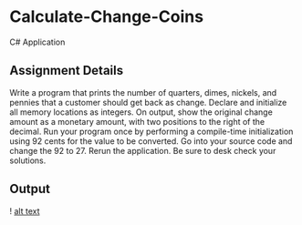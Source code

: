 # Calculate-Change-Coins
C# Application

## Assignment Details
Write a program that prints the number of quarters, dimes, nickels, and pennies that a customer should get back as change. Declare and initialize all memory locations as integers. On output, show the original change amount as a monetary amount, with two positions to the right of the decimal. Run your program once by performing a compile-time initialization using 92 cents for the value to be converted. Go into your source code and change the 92 to 27. Rerun the application. Be sure to desk check your solutions. 

## Output

! [alt text](ChangerApp.JPG)
